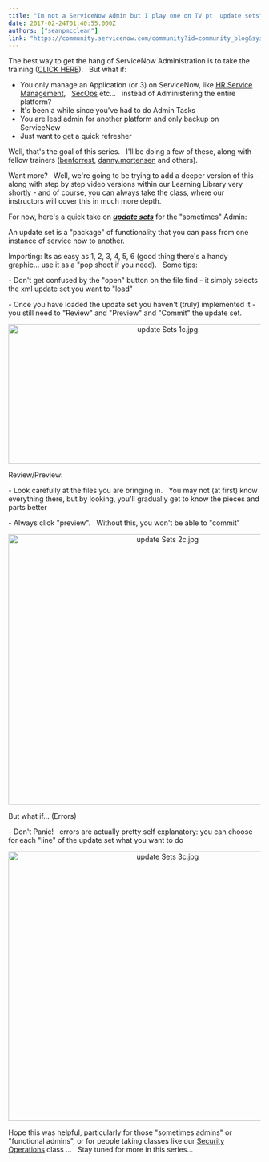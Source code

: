 ```yaml
---
title: "Im not a ServiceNow Admin but I play one on TV pt  update sets"
date: 2017-02-24T01:40:55.000Z
authors: ["seanpmcclean"]
link: "https://community.servicenow.com/community?id=community_blog&sys_id=168c2ae1dbd0dbc01dcaf3231f96191f"
---
```

<p>The best way to get the hang of ServiceNow Administration is to take the training (<a title="artnerportal.service-now.com/sys_report_display.do?sysparm_report_id=675dd55b6f6906004dd94ad44b3ee411" href="https://partnerportal.service-now.com/sys_report_display.do?sysparm_report_id=675dd55b6f6906004dd94ad44b3ee411">CLICK HERE</a>).   But what if:</p><ul><li>You only manage an Application (or 3) on ServiceNow, like <a title="w.servicenow.com/solutions/hrms.html" href="http://www.servicenow.com/solutions/hrms.html">HR Service Management</a>,   <a title="w.servicenow.com/solutions/security-incidents.html" href="http://www.servicenow.com/solutions/security-incidents.html">SecOps</a> etc...   instead of Administering the entire platform?</li><li> It's been a while since you've had to do Admin Tasks </li><li> You are lead admin for another platform and only backup on ServiceNow </li><li> Just want to get a quick refresher </li></ul><p>Well, that's the goal of this series.   I'll be doing a few of these, along with fellow trainers (<a title="benforrest" __default_attr="58901" __jive_macro_name="user" class="jive-link-profile-small jive_macro jive_macro_user" data-id="58901" data-objecttype="3" data-orig-content="benforrest" data-renderedposition="149.984375_559.421875_83_16" data-type="person" href="/community?id=community_user_profile&user=fb9e022ddbd41fc09c9ffb651f961975">benforrest</a>, <a title="danny.mortensen" __default_attr="27220" __jive_macro_name="user" class="jive-link-profile-small jive_macro jive_macro_user" data-id="27220" data-objecttype="3" data-orig-content="danny.mortensen" data-renderedposition="149.984375_649.984375_127_16" data-type="person" href="/community?id=community_user_profile&user=fb449a61db5c1fc09c9ffb651f96193b">danny.mortensen</a> and others).   </p><p>Want more?   Well, we're going to be trying to add a deeper version of this - along with step by step video versions within our Learning Library very shortly - and of course, you can always take the class, where our instructors will cover this in much more depth. </p><p>For now, here's a quick take on <em style="text-decoration: underline;"><strong>update sets</strong></em> for the "sometimes" Admin: </p><p>An update set is a "package" of functionality that you can pass from one instance of service now to another. </p><p>Importing: Its as easy as 1, 2, 3, 4, 5, 6 (good thing there's a handy graphic… use it as a "pop sheet if you need).   Some tips: </p><p> - Don't get confused by the "open" button on the file find - it simply selects the xml update set you want to "load" </p><p> - Once you have loaded the update set you haven't (truly) implemented it - you still need to "Review" and "Preview" and "Commit" the update set. </p><p style="text-align: center;"><img  alt="update Sets 1c.jpg" class="image-1 jive-image" src="6a68c84adbd81304b322f4621f9619ae.iix" style="width: 620px; height: 278px;"/></p><p>Review/Preview: </p><p> - Look carefully at the files you are bringing in.   You may not (at first) know everything there, but by looking, you'll gradually get to know the pieces and parts better </p><p> - Always click "preview".   Without this, you won't be able to "commit" </p><p style="text-align: center;"><img  alt="update Sets 2c.jpg" class="image-2 jive-image" src="e0e32b7ddb9093049c9ffb651f96199b.iix" style="width: 620px; height: 540px;"/></p><p>But what if… (Errors) </p><p> - Don't Panic!   errors are actually pretty self explanatory: you can choose for each "line" of the update set what you want to do </p><p style="text-align: center;"><img  alt="update Sets 3c.jpg" class="image-3 jive-image" src="bb98010edb1413043eb27a9e0f961963.iix" style="width: 620px; height: 538px;"/></p><p></p><p></p><p>Hope this was helpful, particularly for those "sometimes admins" or "functional admins", or for people taking classes like our <a title="ervicenow.sabacloud.com/Saba/Web_spf/NA1PRD0015/common/ledetail/ES-SN-OPS" href="https://servicenow.sabacloud.com/Saba/Web_spf/NA1PRD0015/common/ledetail/ES-SN-OPS">Security Operations</a> class …   Stay tuned for more in this series... </p>